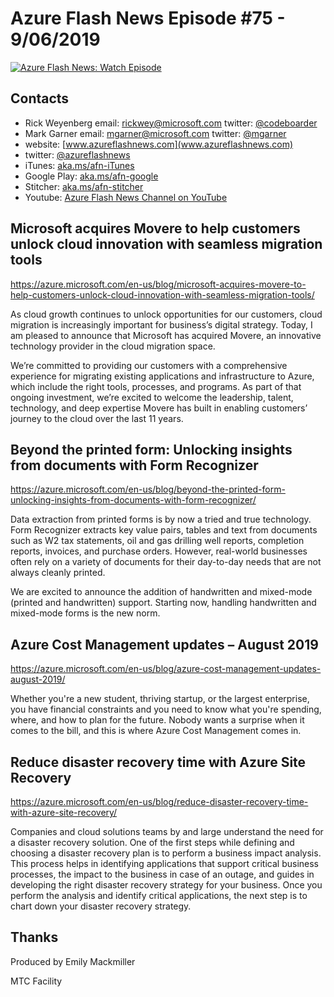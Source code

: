 # Azure Flash News Episode #75 - 9/06/2019

[![Azure Flash News: Watch Episode](https://img.youtube.com/vi/Pyf8o0jCU9Y/0.jpg)](http://www.youtube.com/watch?v=Pyf8o0jCU9Y "Azure Flash News: Episode 75")

## Contacts
* Rick Weyenberg  email: rickwey@microsoft.com twitter: [@codeboarder](https://www.twitter.com/codeboarder)
* Mark Garner email: mgarner@microsoft.com twitter: [@mgarner](https://www.twitter.com/mgarner)
* website: [www.azureflashnews.com](www.azureflashnews.com)
* twitter: [@azureflashnews](https://www.twitter.com/azureflashnews)
* iTunes: [aka.ms/afn-iTunes](aka.ms/afn-iTunes)
* Google Play: [aka.ms/afn-google](aka.ms/afn-google)
* Stitcher: [aka.ms/afn-stitcher](aka.ms/afn-stitcher)
* Youtube: [Azure Flash News Channel on YouTube](https://www.youtube.com/channel/UCV6U_D4q7OxQaf0rFfEb6fQ)


## Microsoft acquires Movere to help customers unlock cloud innovation with seamless migration tools
https://azure.microsoft.com/en-us/blog/microsoft-acquires-movere-to-help-customers-unlock-cloud-innovation-with-seamless-migration-tools/

As cloud growth continues to unlock opportunities for our customers, cloud migration is increasingly important for business’s digital strategy. Today, I am pleased to announce that Microsoft has acquired Movere, an innovative technology provider in the cloud migration space.

We’re committed to providing our customers with a comprehensive experience for migrating existing applications and infrastructure to Azure, which include the right tools, processes, and programs. As part of that ongoing investment, we’re excited to welcome the leadership, talent, technology, and deep expertise Movere has built in enabling customers’ journey to the cloud over the last 11 years.

## Beyond the printed form: Unlocking insights from documents with Form Recognizer
https://azure.microsoft.com/en-us/blog/beyond-the-printed-form-unlocking-insights-from-documents-with-form-recognizer/

Data extraction from printed forms is by now a tried and true technology. Form Recognizer extracts key value pairs, tables and text from documents such as W2 tax statements, oil and gas drilling well reports, completion reports, invoices, and purchase orders. However, real-world businesses often rely on a variety of documents for their day-to-day needs that are not always cleanly printed.

We are excited to announce the addition of handwritten and mixed-mode (printed and handwritten) support. Starting now, handling handwritten and mixed-mode forms is the new norm.

## Azure Cost Management updates – August 2019
https://azure.microsoft.com/en-us/blog/azure-cost-management-updates-august-2019/

Whether you're a new student, thriving startup, or the largest enterprise, you have financial constraints and you need to know what you're spending, where, and how to plan for the future. Nobody wants a surprise when it comes to the bill, and this is where Azure Cost Management comes in.

## Reduce disaster recovery time with Azure Site Recovery
https://azure.microsoft.com/en-us/blog/reduce-disaster-recovery-time-with-azure-site-recovery/

Companies and cloud solutions teams by and large understand the need for a disaster recovery solution. One of the first steps while defining and choosing a disaster recovery plan is to perform a business impact analysis. This process helps in identifying applications that support critical business processes, the impact to the business in case of an outage, and guides in developing the right disaster recovery strategy for your business. Once you perform the analysis and identify critical applications, the next step is to chart down your disaster recovery strategy.

## Thanks
Produced by Emily Mackmiller

MTC Facility